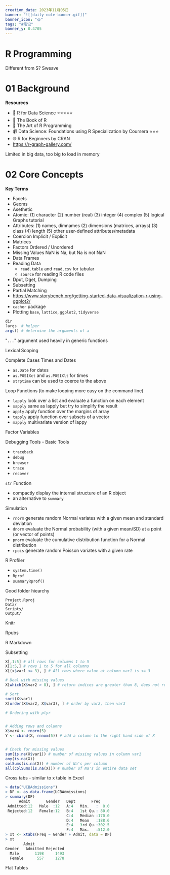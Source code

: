 ```yaml
---
creation_date: 2023年11月05日
banner: "![[daily-note-banner.gif]]"
banner_icon: "🌞"
tags: "#笔记"
banner_y: 0.4705
---
```


# R Programming

Different from S?
Sweave

# 01 Background
**Resources**
- 📖 R for Data Science ⭐️⭐️⭐️⭐️⭐️
- 📖 The Book of R
- 📖 The Art of R Programming
- 📹 Data Science: Foundations using R Specialization by Coursera ⭐️⭐️⭐️
- 🌐 R for Beginners by CRAN 
- https://r-graph-gallery.com/

Limited in big data, too big to load in memory
# 02 Core Concepts
**Key Terms**
- Facets
- Geoms
- Asethetic
- Atomic: (1) character (2) number (real) (3) integer (4) complex (5) logical
Graphs tutorial
- Attributes: (1) names, dimnames (2) dimensions (matrices, arrays)
 (3) class (4) length (5) other user-defined attributes/metadata 
 - Coercion Implicit / Explicit
 - Matrices
 - Factors Ordered / Unordered
 - Missing Values NaN is Na, but Na is not NaN
 - Data Frames
 - Reading Data
	 - `read.table` and `read.csv` for tabular
	 - `source` for reading R code files
- Dput, Dget, Dumping
- Subsetting
- Partial Matching
 - https://www.storybench.org/getting-started-data-visualization-r-using-ggplot2/
 - `cacher` package
 - Plotting `base`, `lattice`, `ggplot2`, `tidyverse`


```R
dir
?args  # helper
args() # determine the arguments of a 

```

"`...`" argument used heavily in generic functions

Lexical Scoping

Complete Cases
Times and Dates
- `as.Date` for dates
- `as.POSIXct` and `as.POSIXlt` for times
- `strptime` can be used to coerce to the above


Loop Functions (to make looping more easy on the command line)
- `lapply` look over a list and evaluate a function on each element
- `sapply` same as lapply but try to simplify the result
- `apply` apply function over the margins of array
- `tapply` apply function over subsets of a vector
- `mapply` multivariate version of lappy

Factor Variables


Debugging Tools - Basic Tools
- `traceback`
- `debug`
- `browser`
- `trace`
- `recover`

`str` Function
- compactly display the internal structure of an R object
- an alternative to `summary`

Simulation
- `rnorm` generate random Normal variates with a given mean and standard deviation
- `dnorm` evaluate the Normal probability (with a given mean/SD) at a point (or vector of points)
- `pnorm` evaluate the cumulative distribution function for a Normal distribution
- `rpois` generate random Poisson variates with a given rate

R Profiler
- `system.time()`
- `Rprof`
- `summaryRprof()`


Good folder hiearchy
```
Project.Rproj
Data/
Scripts/
Output/
```


Knitr

Rpubs

R Markdown


Subsetting
```R
X[,1:5] # all rows for columns 1 to 5
X[1:5,] # rows 1 to 5 for all columns
X[(x$var1 <= 3), ] # All rows where value at column var1 is <= 3

# Deal with missing values
X[which(X$var2 > 8), ] # return indices are greater than 8, does not return Na's

# Sort
sort(X$var1)
X[order(X$var2, X$var3), ] # order by var2, then var3

# Ordering with plyr


# Adding rows and columns
X$var4 <- rnorm(5)
Y <- cbind(X, rnnom(5)) # add a column to the right hand side of X


# Check for missing values
sum(is.na(X$var1)) # number of missing values in column var1
any(is.na(X))
colSums(is.na(X)) # number of Na's per column
all(colSums(is.na(X))) # number of Na's in entire data set
```

Cross tabs - similar to x table in Excel
```R
> data("UCBAdmissions")
> DF <- as.data.frame(UCBAdmissions)
> summary(DF)
      Admit       Gender   Dept       Freq      
 Admitted:12   Male  :12   A:4   Min.   :  8.0  
 Rejected:12   Female:12   B:4   1st Qu.: 80.0  
                           C:4   Median :170.0  
                           D:4   Mean   :188.6  
                           E:4   3rd Qu.:302.5  
                           F:4   Max.   :512.0  
> xt <- xtabs(Freq ~ Gender + Admit, data = DF)
> xt
        Admit
Gender   Admitted Rejected
  Male       1198     1493
  Female      557     1278
```

Flat Tables